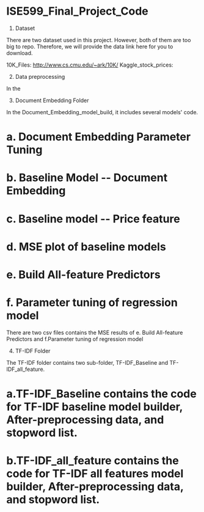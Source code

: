 # ISE599_Final_Project_Code

1. Dataset

There are two dataset used in this project. However, both of them are too big to repo. Therefore, we will provide the data link here for you to download.

10K_Files: http://www.cs.cmu.edu/~ark/10K/
Kaggle_stock_prices: 



2. Data preprocessing

In the 


3. Document Embedding Folder

In the Document_Embedding_model_build, it includes several models' code.
# a. Document Embedding Parameter Tuning
# b. Baseline Model -- Document Embedding
# c. Baseline model -- Price feature
# d. MSE plot of baseline models
# e. Build All-feature Predictors
# f. Parameter tuning of regression model

There are two csv files contains the MSE results of e. Build All-feature Predictors  and f.Parameter tuning of regression model


4. TF-IDF Folder 

The TF-IDF folder contains two sub-folder, TF-IDF_Baseline and TF-IDF_all_feature.
# a.TF-IDF_Baseline contains the code for TF-IDF baseline model builder, After-preprocessing data, and stopword list.
# b.TF-IDF_all_feature contains the code for TF-IDF all features model builder, After-preprocessing data, and stopword list.
